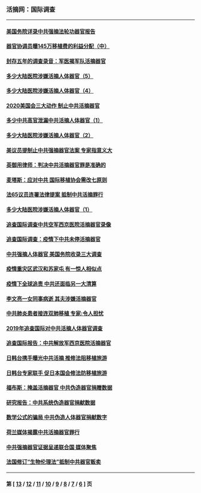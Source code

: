 ### 活摘网：国际调查
---
#### [美国务院详录中共强摘法轮功器官报告](../../pages/nf5947/n12944519.md?06030430) 
#### [器官协调员曝145万移植费的利益分配（中）](../../pages/nf5947/n12894547.md?06030430) 
#### [封存五年的调查录音：军医揭军队活摘器官](../../pages/nf5947/n12798692.md?06030430) 
#### [多少大陆医院涉嫌活摘人体器官（5）](../../pages/nf5947/n12768383.md?06030430) 
#### [多少大陆医院涉嫌活摘人体器官（4）](../../pages/nf5947/n12664434.md?06030430) 
#### [2020美国会三大动作 制止中共活摘器官](../../pages/nf5947/n12682004.md?06030430) 
#### [多少中共高官泄漏中共活摘人体器官（1）](../../pages/nf5947/n12671234.md?06030430) 
#### [多少大陆医院涉嫌活摘人体器官（2）](../../pages/nf5947/n12655589.md?06030430) 
#### [美议员提制止中共强摘器官法案 专家指意义大](../../pages/nf5947/n12630561.md?06030430) 
#### [英御用律师：判决中共活摘器官罪是准确的](../../pages/nf5947/n12580740.md?06030430) 
#### [麦塔斯：应对中共 国际移植协会需改七原则](../../pages/nf5947/n12514711.md?06030430) 
#### [法65议员连署法律提案 抵制中共活摘罪行](../../pages/nf5947/n12437047.md?06030430) 
#### [多少大陆医院涉嫌活摘人体器官（1）](../../pages/nf5947/n12414284.md?06030430) 
#### [追查国际调查中共空军西京医院活摘器官录像](../../pages/nf5947/n12348837.md?06030430) 
#### [追查国际调查：疫情下中共未停活摘器官](../../pages/nf5947/n12273415.md?06030430) 
#### [中共强摘人体器官 美国务院收录三大调查](../../pages/nf5947/n12181488.md?06030430) 
#### [疫情重灾区武汉和苏家屯 有一惊人相似点](../../pages/nf5947/n12150824.md?06030430) 
#### [疫情下全球追责 中共还面临另一大清算](../../pages/nf5947/n12070397.md?06030430) 
#### [李文亮一女同事病逝 其夫涉嫌活摘器官](../../pages/nf5947/n11957882.md?06030430) 
#### [中共肺炎患者接连双肺移植 专家:令人担忧](../../pages/nf5947/n11945516.md?06030430) 
#### [2019年追查国际对中共活摘人体器官调查](../../pages/nf5947/n11917733.md?06030430) 
#### [追查国际报告：中共解放军西京医院活摘器官](../../pages/nf5947/n11838359.md?06030430) 
#### [日韩台携手曝光中共活摘 推修法阻移植旅游](../../pages/nf5947/n11712046.md?06030430) 
#### [日韩台专家联手 促日本国会修法防移植旅游](../../pages/nf5947/n11708887.md?06030430) 
#### [福布斯：掩盖活摘器官 中共伪造器官捐赠数据](../../pages/nf5947/n11669316.md?06030430) 
#### [研究报告：中共系统伪造器官捐献数据](../../pages/nf5947/n11665366.md?06030430) 
#### [数学公式的骗局 中共伪造人体器官捐献数字](../../pages/nf5947/n11657738.md?06030430) 
#### [荷兰媒体揭露中共活摘器官罪行](../../pages/nf5947/n11574020.md?06030430) 
#### [中共强摘器官证据呈递联合国 媒体聚焦](../../pages/nf5947/n11546426.md?06030430) 
#### [法国修订“生物伦理法”抵制中共器官贩卖](../../pages/nf5947/n11545564.md?06030430) 

---
#### 第 [ [13](./13.md?06030430) / [12](./12.md?06030430) / [11](./11.md?06030430) / [10](./10.md?06030430) / [9](./9.md?06030430) / [8](./8.md?06030430) / [7](./7.md?06030430) / [6](./6.md?06030430) ] 页
